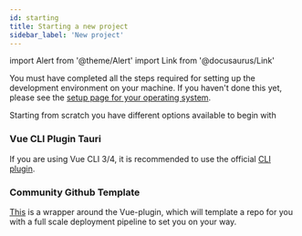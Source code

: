 ```yaml
---
id: starting
title: Starting a new project
sidebar_label: 'New project'
---
```


import Alert from '@theme/Alert'
import Link from '@docusaurus/Link'

<Alert title="Please note" type="warning" icon="alert">
  You must have completed all the steps required for setting up the development environment on your machine. If you haven't done this yet, please see the <a href="/docs/getting-started/intro#setting-up-your-environment"> setup page for your operating system</a>.
</Alert>

Starting from scratch you have different options available to begin with

### Vue CLI Plugin Tauri

If you are using Vue CLI 3/4, it is recommended to use the official [CLI plugin](https://github.com/tauri-apps/vue-cli-plugin-tauri).


### Community Github Template

[This](https://github.com/jensim/tauri-template) is a wrapper around the Vue-plugin, which will template a repo for you with a full scale deployment pipeline to set you on your way.  
